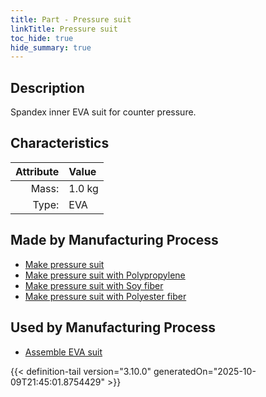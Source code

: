 ```yaml
---
title: Part - Pressure suit
linkTitle: Pressure suit
toc_hide: true
hide_summary: true
---
```

<!-- This is generated by the MarsSim HelpGenertor, do not edit. -->

## Description
Spandex inner EVA suit for counter pressure.

## Characteristics

| Attribute      | Value |
|--------:|:------|
|Mass:|1.0 kg|
|Type:|EVA|

## Made by Manufacturing Process

- [Make pressure suit](/docs/definitions/process/make-pressure-suit)
- [Make pressure suit with Polypropylene](/docs/definitions/process/make-pressure-suit-with-polypropylene)
- [Make pressure suit with Soy fiber](/docs/definitions/process/make-pressure-suit-with-soy-fiber)
- [Make pressure suit with Polyester fiber](/docs/definitions/process/make-pressure-suit-with-polyester-fiber)

## Used by Manufacturing Process

- [Assemble EVA suit](/docs/definitions/process/assemble-eva-suit)



{{< definition-tail version="3.10.0" generatedOn="2025-10-09T21:45:01.8754429" >}}



